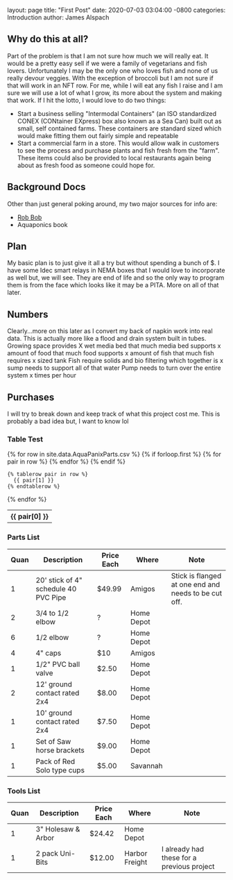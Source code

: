 
layout: page
title: "First Post"
date: 2020-07-03 03:04:00 -0800
categories: Introduction
author: James Alspach

## Why do this at all?
Part of the problem is that I am not sure how much we will really eat. It would be a pretty easy sell if we were a family of vegetarians and fish lovers. Unfortunately I may be the only one who loves fish and none of us really devour veggies. With the exception of broccoli but I am not sure if that will work in an NFT row.
For me, while I will eat any fish I raise and I am sure we will use a lot of what I grow, its more about the system and making that work.
If I hit the lotto, I would love to do two things:
- Start a business selling "Intermodal Containers" (an ISO standardized CONEX (CONtainer EXpress) box also known as a Sea Can) built out as small, self contained farms. These containers are standard sized which would make fitting them out fairly simple and repeatable
- Start a commercial farm in a store. This would allow walk in customers to see the process and purchase plants and fish fresh from the "farm". These items could also be provided to local restaurants again being about as fresh food as someone could hope for.

## Background Docs
Other than just general poking around, my two major sources for info are:
 - [Rob Bob](https://www.youtube.com/channel/UChz2QEbZECEzUih1DiqZTNA)
 - Aquaponics book


## Plan
My basic plan is to just give it all a try but without spending a bunch of $. I have some Idec smart relays in NEMA boxes that I would love to incorporate as well but, we will see. They are end of life and so the only way to program them is from the face which looks like it may be a PITA. More on all of that later.

## Numbers
Clearly...more on this later as I convert my back of napkin work into real data. This is actually more like a flood and drain system built in tubes.
Growing space provides X wet media bed
that much media bed supports x amount of food
that much food supports x amount of fish
that much fish requires x sized tank
Fish require solids and bio filtering which together is x
sump needs to support all of that water
Pump needs to turn over the entire system x times per hour

## Purchases
I will try to break down and keep track of what this project cost me. This is probably a bad idea but, I want to know lol

### Table Test
<table>
  {% for row in site.data.AquaPanixParts.csv %}
    {% if forloop.first %}
    <tr>
      {% for pair in row %}
        <th>{{ pair[0] }}</th>
      {% endfor %}
    </tr>
    {% endif %}

    {% tablerow pair in row %}
      {{ pair[1] }}
    {% endtablerow %}
  {% endfor %}
</table>

### Parts List
| Quan | Description | Price Each | Where | Note |
| ---- | ------------- | ----- | -------------------- | -------------------- |
| 1 | 20' stick of 4" schedule 40 PVC Pipe | $49.99 | Amigos | Stick is flanged at one end and needs to be cut off. |
| 2 | 3/4 to 1/2 elbow | ? | Home Depot |
| 6 | 1/2 elbow  | ?  |  Home Depot |
| 4  | 4" caps  | $10  |  Amigos |
| 1  | 1/2" PVC ball valve  | $2.50  |  Home Depot |
| 2 | 12' ground contact rated 2x4 | $8.00 | Home Depot |
| 1 | 10' ground contact rated 2x4 | $7.50 | Home Depot |
| 1 | Set of Saw horse brackets | $9.00 | Home Depot |
| 1 | Pack of Red Solo type cups | $5.00 | Savannah |

### Tools List
| Quan | Description | Price Each | Where | Note |
| ---- | ------------- | ----- | -------------------- | -------------------- |
| 1 | 3" Holesaw & Arbor | $24.42 | Home Depot |
| 1 | 2 pack Uni-Bits | $12.00 | Harbor Freight | I already had these for a previous project |
